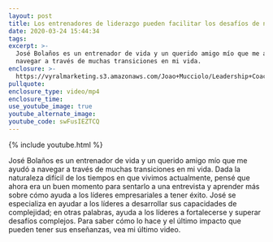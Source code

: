 ```yaml
---
layout: post
title: Los entrenadores de liderazgo pueden facilitar los desafíos de navegación
date: 2020-03-24 15:44:34
tags:
excerpt: >-
  José Bolaños es un entrenador de vida y un querido amigo mío que me ayudó a
  navegar a través de muchas transiciones en mi vida.
enclosure: >-
  https://vyralmarketing.s3.amazonaws.com/Joao+Mucciolo/Leadership+Coaches+Can+Make+Navigating+Challenges+Easier.mp4
pullquote:
enclosure_type: video/mp4
enclosure_time:
use_youtube_image: true
youtube_alternate_image:
youtube_code: swFusIEZTCQ
---
```


{% include youtube.html %}

Jos&eacute; Bola&ntilde;os es un entrenador de vida y un querido amigo m&iacute;o que me ayud&oacute; a navegar a trav&eacute;s de muchas transiciones en mi vida. Dada la naturaleza dif&iacute;cil de los tiempos en que vivimos actualmente, pens&eacute; que ahora era un buen momento para sentarlo a una entrevista y aprender m&aacute;s sobre c&oacute;mo ayuda a los l&iacute;deres empresariales a tener &eacute;xito. Jos&eacute; se especializa en ayudar a los l&iacute;deres a desarrollar sus capacidades de complejidad; en otras palabras, ayuda a los l&iacute;deres a fortalecerse y superar desaf&iacute;os complejos. Para saber c&oacute;mo lo hace y el &uacute;ltimo impacto que pueden tener sus ense&ntilde;anzas, vea mi &uacute;ltimo video.